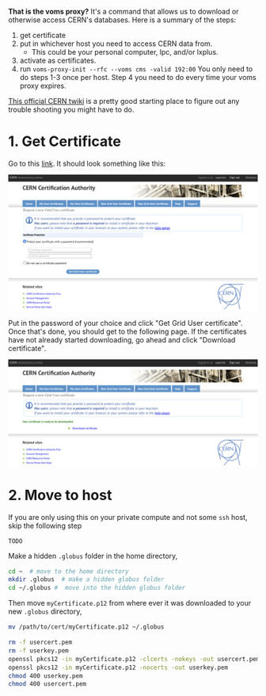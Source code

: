 **That is the voms proxy?**
It's a command that allows us to download or otherwise access CERN's databases. 
Here is a summary of the steps:
1. get certificate
2. put in whichever host you need to access CERN data from.
	* This could be your personal computer, lpc, and/or lxplus.
3. activate as certificates.
4. run `voms-proxy-init --rfc --voms cms -valid 192:00`
You only need to do steps 1-3 once per host.
Step 4 you need to do every time your voms proxy expires.

[This official CERN twiki](https://twiki.cern.ch/twiki/bin/view/CMSPublic/WorkBookStartingGrid) is a pretty good starting place to figure out any trouble shooting you might have to do.

# 1. Get Certificate

Go to this [link](https://ca.cern.ch/ca/user/Request.aspx?template=ee2user).
It should look something like this:

![](img/grid_cert_link.jpeg)

Put in the password of your choice and click "Get Grid User certificate".
Once that's done, you should get to the following page.
If the certificates have not already started downloading, go ahead and click "Download certificate".

![](AD478269-7C84-42DD-94B5-C5DD990C587A.jpeg)

# 2. Move to host

If you are only using this on your private compute and not some `ssh` host, skip the following step

```
TODO
```

Make a hidden `.globus` folder in the home directory,

```sh
cd ~  # move to the home directory
mkdir .globus  # make a hidden globus folder
cd ~/.globus #  move into the hidden globus folder
```


Then move `myCertificate.p12` from where ever it was downloaded to your new `.globus` directory,

```sh
mv /path/to/cert/myCertificate.p12 ~/.globus
```

```sh
rm -f usercert.pem
rm -f userkey.pem
openssl pkcs12 -in myCertificate.p12 -clcerts -nokeys -out usercert.pem
openssl pkcs12 -in myCertificate.p12 -nocerts -out userkey.pem
chmod 400 userkey.pem
chmod 400 usercert.pem
```